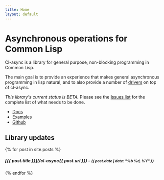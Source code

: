 ```yaml
---
title: Home
layout: default
---
```


Asynchronous operations for Common Lisp
=======================================
Cl-async is a library for general purpose, non-blocking programming in Common
Lisp.

The main goal is to provide an experience that makes general asynchronous 
programming in lisp natural, and to also provide a number of
[drivers](/cl-async/drivers) on top of cl-async.

*This library's current status is BETA.* Please see the
[Issues list](https://github.com/orthecreedence/cl-async/issues) for the
complete list of what needs to be done.

<div class="callout">
	<ul class="clear">
		<li><a href="/cl-async/documentation">Docs</a></li>
		<li><a href="/cl-async/examples">Examples</a></li>
		<li><a href="https://github.com/orthecreedence/cl-async">Github</a></li>
	</ul>
</div>

## Library updates
{% for post in site.posts %}
##### [{{ post.title }}](/cl-async{{ post.url }}) - <small>{{ post.date | date: "%b %d, %Y" }}</small>
{% endfor %}
